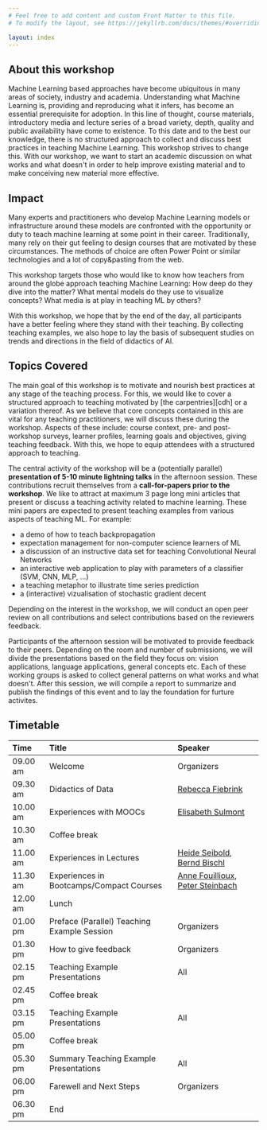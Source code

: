 ```yaml
---
# Feel free to add content and custom Front Matter to this file.
# To modify the layout, see https://jekyllrb.com/docs/themes/#overriding-theme-defaults

layout: index
---
```



## About this workshop

Machine Learning based approaches have become ubiquitous in many areas of society, industry and academia. Understanding what Machine Learning is, providing and reproducing what it infers, has become an essential prerequisite for adoption. In this line of thought, course materials, introductory media and lecture series of a broad variety, depth, quality and public availability have come to existence. To this date and to the best our knowledge, there is no structured approach to collect and discuss best practices in teaching Machine Learning. This workshop strives to change this. With our workshop, we want to start an academic discussion on what works and what doesn't in order to help improve existing material and to make conceiving new material more effective.

## Impact

Many experts and practitioners who develop Machine Learning models or infrastructure around these models are confronted with the opportunity or duty to teach machine learning at some point in their career. Traditionally, many  rely on their gut feeling to design courses that are motivated by these circumstances. The methods of choice are often Power Point or similar technologies and a lot of copy&pasting from the web. 

This workshop targets those who would like to know how teachers from around the globe approach teaching Machine Learning: How deep do they dive into the matter? What mental models do they use to visualize concepts? What media is at play in teaching ML by others? 

With this workshop, we hope that by the end of the day, all participants have a better feeling where they stand with their teaching. By collecting teaching examples, we also hope to lay the basis of subsequent studies on trends and directions in the field of didactics of AI.

## Topics Covered

The main goal of this workshop is to motivate and nourish best practices at any stage of the teaching process. For this, we would like to cover a structured approach to teaching motivated by [the carpentries][cdh] or a variation thereof. As we believe that core concepts contained in this are vital for any teaching practitioners, we will discuss these during the workshop. Aspects of these include: course context, pre- and post-workshop surveys, learner profiles, learning goals and objectives, giving teaching feedback. With this, we hope to equip attendees with a structured approach to teaching.

The central activity of the workshop will be a (potentially parallel) **presentation of 5-10 minute lightning talks** in the afternoon session. These contributions recruit themselves from a **call-for-papers prior to the workshop**. We like to attract at maximum 3 page long mini articles that present or discuss a teaching activity related to machine learning. These mini papers are expected to present teaching examples from various aspects of teaching ML. For example:

* a demo of how to teach backpropagation
* expectation management for non-computer science learners of ML
* a discussion of an instructive data set for teaching Convolutional Neural Networks
* an interactive web application to play with parameters of a classifier (SVM, CNN, MLP, ...)
* a teaching metaphor to illustrate time series prediction
* a (interactive) vizualisation of stochastic gradient decent

Depending on the interest in the workshop, we will conduct an open peer review on all contributions and select contributions based on the reviewers feedback.

Participants of the afternoon session will be motivated to provide feedback to their peers. Depending on the room and number of submissions, we will divide the presentations based on the field they focus on: vision applications, language applications, general concepts etc. Each of these working groups is asked to collect general patterns on what works and what doesn't. After this session, we will compile a report to summarize and publish the findings of this event and to lay the foundation for furture activites.





## Timetable

| Time     | Title                                          | Speaker             |
| :--      | :--                                            | :--                 |
| 09.00 am | Welcome                                        | Organizers          |
| 09.30 am | Didactics of Data                              | [Rebecca Fiebrink](https://www.doc.gold.ac.uk/~mas01rf/homepage/)    |
| 10.00 am | Experiences with MOOCs                         | [Elisabeth Sulmont](https://www.datacamp.com/instructors/lis-7740a67d-ab2a-4517-a218-5ad9fd6cb998) |
| 10.30 am | Coffee break                                   |                     |
| 11.00 am | Experiences in Lectures                        | [Heide Seibold](http://www.compstat.statistik.uni-muenchen.de/people/seibold/), [Bernd Bischl](https://www.compstat.statistik.uni-muenchen.de/people/bischl/) |
| 11.30 am | Experiences in Bootcamps/Compact Courses       | [Anne Fouillioux](https://www.mn.uio.no/geo/english/people/adm/annefou/), [Peter Steinbach](https://github.com/psteinb/) |
| 12.00 am | Lunch                                          |                     |
| 01.00 pm | Preface (Parallel) Teaching Example Session    | Organizers          |
| 01.30 pm | How to give feedback                           | Organizers          |
| 02.15 pm | Teaching Example Presentations                 | All                 |
| 02.45 pm | Coffee break                                   |                     |
| 03.15 pm | Teaching Example Presentations                 | All                 |
| 05.00 pm | Coffee break                                   |                     |
| 05.30 pm | Summary Teaching Example Presentations         | All                 |
| 06.00 pm | Farewell and Next Steps                        | Organizers          |
| 06.30 pm | End                                            |                     |

